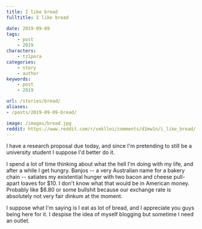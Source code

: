 ```yaml
---
title: I like bread
fulltitle: I like bread

date: 2019-09-09
tags:
    - post
    - 2019
characters:
    - tzipora
categories:
    - story
    - author
keywords:
    - post
    - 2019

url: /stories/bread/
aliases:
- /posts/2019-09-09-bread/

image: /images/bread.jpg
reddit: https://www.reddit.com/r/vekllei/comments/d1mw1n/i_like_bread/
---
```

I have a research proposal due today, and since I'm pretending to still be a university student I suppose I'd better do it.

I spend a lot of time thinking about what the hell I'm doing with my life, and after a while I get hungry. Banjos -- a very Australian name for a bakery chain -- satiates my existential hunger with two bacon and cheese pull-apart loaves for $10. I don't know what that would be in American money. Probably like $6.80 or some bullshit because our exchange rate is absolutely not very fair dinkum at the moment.

I suppose what I'm saying is I eat as lot of bread, and I appreciate you guys being here for it. I despise the idea of myself blogging but sometime I need an outlet.
